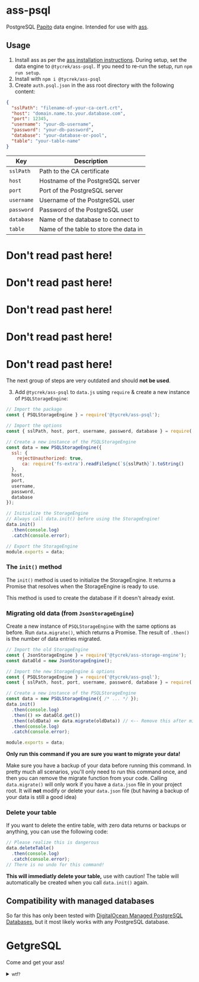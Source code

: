# ass-psql

PostgreSQL [Papito] data engine. Intended for use with [ass].

## Usage

1. Install ass as per the [ass installation instructions]. During setup, set the data engine to `@tycrek/ass-psql`. If you need to re-run the setup, run `npm run setup`.
1. Install with `npm i @tycrek/ass-psql`
2. Create `auth.psql.json` in the ass root directory with the following content:
  ```json
  {
    "sslPath": "filename-of-your-ca-cert.crt",
    "host": "domain.name.to.your.database.com",
    "port": 12345,
    "username": "your-db-username",
    "password": "your-db-password",
    "database": "your-database-or-pool",
    "table": "your-table-name"
  }
  ```
  | Key | Description |
  | --- | --- |
  | `sslPath` | Path to the CA certificate |
  | `host` | Hostname of the PostgreSQL server |
  | `port` | Port of the PostgreSQL server |
  | `username` | Username of the PostgreSQL user |
  | `password` | Password of the PostgreSQL user |
  | `database` | Name of the database to connect to |
  | `table` | Name of the table to store the data in |

[ass]: https://github.com/tycrek/ass
[Papito]: https://github.com/tycrek/papito/
[ass installation instructions]: https://github.com/tycrek/ass#installation
# Don't read past here!
# Don't read past here!
# Don't read past here!
# Don't read past here!
# Don't read past here!


The next group of steps are very outdated and should **not be used**.

3. Add `@tycrek/ass-psql` to `data.js` using `require` & create a new instance of `PSQLStorageEngine`:
  ```js
  // Import the package
  const { PSQLStorageEngine } = require('@tycrek/ass-psql');

  // Import the options
  const { sslPath, host, port, username, password, database } = require('./auth.psql.json');

  // Create a new instance of the PSQLStorageEngine
  const data = new PSQLStorageEngine({
    ssl: { 
      rejectUnauthorized: true,
	    ca: require('fs-extra').readFileSync(`${sslPath}`).toString()
    }, 
    host, 
    port, 
    username,
    password, 
    database 
  });

  // Initialize the StorageEngine
  // Always call data.init() before using the StorageEngine!
  data.init()
    .then(console.log)
    .catch(console.error);

  // Export the StorageEngine
  module.exports = data;
  ```

### The `init()` method

The `init()` method is used to initialize the StorageEngine. It returns a Promise that resolves when the StorageEngine is ready to use.

This method is used to create the database if it doesn't already exist.

### Migrating old data (from `JsonStorageEngine`)

Create a new instance of `PSQLStorageEngine` with the same options as before. Run `data.migrate()`, which returns a Promise. The result of `.then()` is the number of data entries migrated.
```js
// Import the old StorageEngine
const { JsonStorageEngine } = require('@tycrek/ass-storage-engine');
const dataOld = new JsonStorageEngine();

// Import the new StorageEngine & options
const { PSQLStorageEngine } = require('@tycrek/ass-psql');
const { sslPath, host, port, username, password, database } = require('./auth.psql.json');

// Create a new instance of the PSQLStorageEngine
const data = new PSQLStorageEngine({ /* ... */ });
data.init()
  .then(console.log)
  .then(() => dataOld.get())
  .then((oldData) => data.migrate(oldData)) // <-- Remove this after migration!
  .then(console.log)
  .catch(console.error);

module.exports = data;
```

**Only run this command if you are sure you want to migrate your data!**
  
Make sure you have a backup of your data before running this command. In pretty much all scenarios, you'll only need to run this command once, and then you can remove the migrate function from your code. Calling `data.migrate()` will only work if you have a `data.json` file in your project root. It will **not** modify or delete your `data.json` file (but having a backup of your data is still a good idea)


### Delete your table

If you want to delete the entire table, with zero data returns or backups or anything, you can use the following code:

```js
// Please realize this is dangerous
data.deleteTable()
  .then(console.log)
  .catch(console.error);
// There is no undo for this command!
```

**This will immediatly delete your table,** use with caution! The table will automatically be created when you call `data.init()` again.

## Compatibility with managed databases

So far this has only been tested with [DigitalOcean Managed PostgreSQL Databases], but it most likely works with any PostgreSQL database.

# GetgreSQL

Come and get your ass!

<details>
  <summary><small>wtf?</small></summary>

  <a href="https://copilot.github.com/">GitHub CoPilot</a> recommended this and it was too funny to not include it

</details>

[DigitalOcean Managed PostgreSQL Databases]: https://www.digitalocean.com/products/managed-databases-postgresql/
